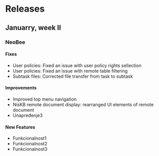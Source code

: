 # Releases
## Januarry, week II
### NeoBee
#### **Fixes**
 - User policies: Fixed an issue with user policy rights sellection
 - User policies: Fixed an issue with remote table filtering
 - Subtask files: Corrected file transfer from task to subtask
#### **Improvements**
 - Improved top menu navigation
 - NisKB remote document display: rearranged UI elements of remote document
 - Unapređenje3
#### **New Features**
 - Funkcionalnost1
 - Funkcionalnost2
 - Funkcionalnost3
